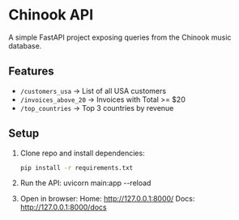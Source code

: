 # Chinook API 

A simple FastAPI project exposing queries from the Chinook music database.

## Features

- `/customers_usa` → List of all USA customers
- `/invoices_above_20` → Invoices with Total >= $20
- `/top_countries` → Top 3 countries by revenue

## Setup

1. Clone repo and install dependencies:
   ```bash
   pip install -r requirements.txt

2. Run the API:
   uvicorn main:app --reload

3. Open in browser:
   Home: http://127.0.0.1:8000/
   Docs: http://127.0.0.1:8000/docs